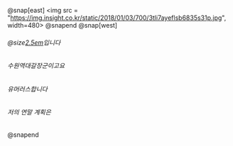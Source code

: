@snap[east]
<img src = "https://img.insight.co.kr/static/2018/01/03/700/3tli7ayeflsb6835s31p.jpg", width=480>
@snapend
@snap[west]
###### @size[2.5em](이선행)입니다
###### 수원역대갈장군이고요
###### 유머러스합니다
###### 저의 연말 계획은
@snapend
